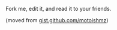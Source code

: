 Fork me, edit it, and read it to your friends.

(moved from [gist.github.com/motoishmz](https://gist.githubusercontent.com/motoishmz/5cf6942a85e66b395996/raw/b206e3e435c4a187dc317d604f44699c46d250a9/poemsnotdemos.txt))